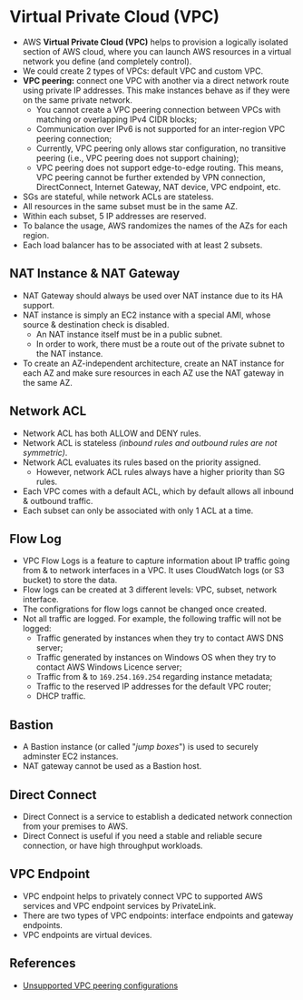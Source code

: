 # Virtual Private Cloud (VPC)

- AWS **Virtual Private Cloud (VPC)** helps to provision a logically isolated section of AWS cloud, where you can launch AWS resources in a virtual network you define (and completely control).
- We could create 2 types of VPCs: default VPC and custom VPC.
- **VPC peering:** connect one VPC with another via a direct network route using private IP addresses. This make instances behave as if they were on the same private network.
	- You cannot create a VPC peering connection between VPCs with matching or overlapping IPv4 CIDR blocks;
	- Communication over IPv6 is not supported for an inter-region VPC peering connection;
	- Currently, VPC peering only allows star configuration, no transitive peering (i.e., VPC peering does not support chaining);
	- VPC peering does not support edge-to-edge routing. This means, VPC peering cannot be further extended by VPN connection, DirectConnect, Internet Gateway, NAT device, VPC endpoint, etc.
- SGs are stateful, while network ACLs are stateless.
- All resources in the same subset must be in the same AZ.
- Within each subset, 5 IP addresses are reserved.
- To balance the usage, AWS randomizes the names of the AZs for each region.
- Each load balancer has to be associated with at least 2 subsets.

## NAT Instance & NAT Gateway

- NAT Gateway should always be used over NAT instance due to its HA support.
- NAT instance is simply an EC2 instance with a special AMI, whose source & destination check is disabled.
	- An NAT instance itself must be in a public subnet.
	- In order to work, there must be a route out of the private subnet to the NAT instance.
- To create an AZ-independent architecture, create an NAT instance for each AZ and make sure resources in each AZ use the NAT gateway in the same AZ.

## Network ACL

- Network ACL has both ALLOW and DENY rules.
- Network ACL is stateless _(inbound rules and outbound rules are not symmetric)_.
- Network ACL evaluates its rules based on the priority assigned.
	- However, network ACL rules always have a higher priority than SG rules.
- Each VPC comes with a default ACL, which by default allows all inbound & outbound traffic.
- Each subset can only be associated with only 1 ACL at a time.

## Flow Log

- VPC Flow Logs is a feature to capture information about IP traffic going from & to network interfaces in a VPC. It uses CloudWatch logs (or S3 bucket) to store the data.
- Flow logs can be created at 3 different levels: VPC, subset, network interface.
- The configrations for flow logs cannot be changed once created.
- Not all traffic are logged. For example, the following traffic will not be logged:
	- Traffic generated by instances when they try to contact AWS DNS server;
	- Traffic generated by instances on Windows OS when they try to contact AWS Windows Licence server;
	- Traffic from & to `169.254.169.254` regarding instance metadata;
	- Traffic to the reserved IP addresses for the default VPC router;
	- DHCP traffic.

## Bastion

- A Bastion instance (or called "_jump boxes_") is used to securely adminster EC2 instances.
- NAT gateway cannot be used as a Bastion host.

## Direct Connect

- Direct Connect is a service to establish a dedicated network connection from your premises to AWS.
- Direct Connect is useful if you need a stable and reliable secure connection, or have high throughput workloads.

## VPC Endpoint

- VPC endpoint helps to privately connect VPC to supported AWS services and VPC endpoint services by PrivateLink.
- There are two types of VPC endpoints: interface endpoints and gateway endpoints.
- VPC endpoints are virtual devices.

## References

- [Unsupported VPC peering configurations](https://docs.aws.amazon.com/vpc/latest/peering/invalid-peering-configurations.html)
